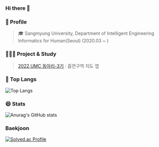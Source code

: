 ### Hi there 👋

### 🌱 Profile
> 🎓 Sangmyung University, Department of Intelligent Engineering Informatics for Human(Seoul) (2020.03 ~ )

### 👩🏻‍💻 Project & Study
> [2022 UMC 동아리-3기](https://github.com/himinsunsine/Damso-server-1) : 흡연구역 지도 앱
### 👑 Top Langs
![Top Langs](https://github-readme-stats.vercel.app/api/top-langs/?username=himinsunsine&layout=compact&theme=radical)

### 😄 Stats
![Anurag's GitHub stats](https://github-readme-stats.vercel.app/api?username=himinsunsine&show_icons=true&theme=radical)

### Baekjoon
[![Solved.ac Profile](http://mazassumnida.wtf/api/v2/generate_badge?boj=himinsunsine)](https://solved.ac/himinsunsine/)
